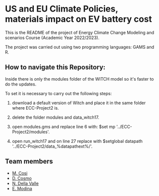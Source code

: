 # US and EU Climate Policies, materials impact on EV battery cost

This is the README of the project of Energy Climate Change Modeling and scenarios Course (Academic Year 2022/2023).

The project was carried out using two programming languages: GAMS and R.

## How to navigate this Repository:

Inside there is only the modules folder of the WITCH model so it's faster to do the updates.

To set it is necessary to carry out the following steps:

1) download a default version of Witch and place it in the same folder where ECC-Project2 is.

2) delete the folder modules and data_witch17.

3) open modules.gms and replace line 6 with:
$set mp '../ECC-Project2/modules'.

4) open run_witch17 and on line 27 replace with
$setglobal datapath '../ECC-Project2/data_%datapathext%/'.


## Team members
  * [M. Cosi](https://github.com/michelecosi)
  * [D. Cosmo]()
  * [N. Della Valle]()      
  * [E. Modina](https://github.com/ettoremodina)   



